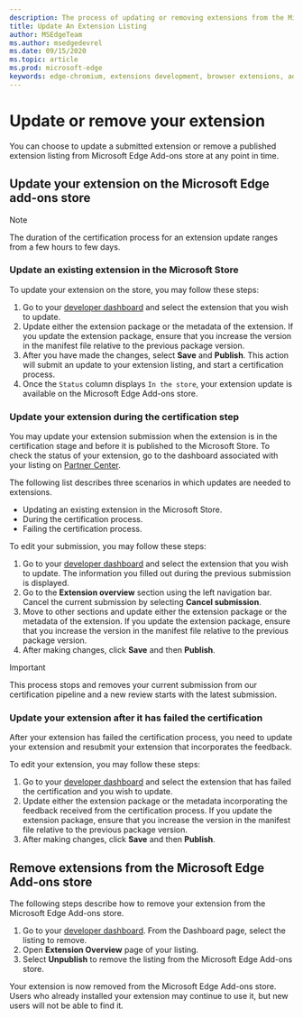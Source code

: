 ```yaml
---
description: The process of updating or removing extensions from the Microsoft Store.
title: Update An Extension Listing
author: MSEdgeTeam
ms.author: msedgedevrel
ms.date: 09/15/2020
ms.topic: article
ms.prod: microsoft-edge
keywords: edge-chromium, extensions development, browser extensions, addons, partner center, developer
---
```


# Update or remove your extension  

You can choose to update a submitted extension or remove a published extension listing from Microsoft Edge Add-ons store at any point in time. 


## Update your extension on the Microsoft Edge add-ons store

> [!NOTE]
> The duration of the certification process for an extension update ranges from a few hours to few days.

### Update an existing extension in the Microsoft Store

To update your extension on the store, you may follow these steps:

1.  Go to your [developer dashboard][MicrosoftPartnerCenter] and select the extension that you wish to update.
1.  Update either the extension package or the metadata of the extension. If you update the extension package, ensure that you increase the version in the manifest file relative to the previous package version.
1.  After you have made the changes, select **Save** and **Publish**. This action will submit an update to your extension listing, and start a certification process.
1.  Once the `Status` column displays `In the store`, your extension update is available on the Microsoft Edge Add-ons store.  


### Update your extension during the certification step

You may update your extension submission when the extension is in the certification stage and before it is published to the Microsoft Store.  To check the status of your extension, go to the dashboard associated with your listing on [Partner Center][MicrosoftPartnerCenter].

The following list describes three scenarios in which updates are needed to extensions.

* Updating an existing extension in the Microsoft Store.
* During the certification process.
* Failing the certification process.

To edit your submission, you may follow these steps:  

1.  Go to your [developer dashboard][MicrosoftPartnerCenter] and select the extension that you wish to update. The information you filled out during the previous submission is displayed.
1.  Go to the **Extension overview** section using the left navigation bar.  Cancel the current submission by selecting **Cancel submission**.  
1.  Move to other sections and update either the extension package or the metadata of the extension. If you update the extension package, ensure that you increase the version in the manifest file relative to the previous package version.
1.  After making changes, click **Save** and then **Publish**.  

> [!IMPORTANT]
> This process stops and removes your current submission from our certification pipeline and a new review starts with the latest submission.



### Update your extension after it has failed the certification

After your extension has failed the certification process, you need to update your extension and resubmit your extension that incorporates the feedback.

To edit your extension, you may follow these steps:

1. Go to your [developer dashboard][MicrosoftPartnerCenter] and select the extension that has failed the certification and you wish to update. 
1. Update either the extension package or the metadata incorporating the feedback received from the certification process. If you update the extension package, ensure that you increase the version in the manifest file relative to the previous package version.
1.  After making changes, click **Save** and then **Publish**.
 



## Remove extensions from the Microsoft Edge Add-ons store

The following steps describe how to remove your extension from the Microsoft Edge Add-ons store.  

1.  Go to your [developer dashboard][MicrosoftPartnerCenter].  From the Dashboard page, select the listing to remove.  
1.  Open **Extension Overview** page of your listing.  
1.  Select **Unpublish** to remove the listing from the Microsoft Edge Add-ons store.  

Your extension is now removed from the Microsoft Edge Add-ons store. Users who already installed your extension may continue to use it, but new users will not be able to find it.  


<!-- image links -->  

<!-- links -->  

[MicrosoftPartnerCenter]: https://partner.microsoft.com/dashboard/microsoftedge/public/login?ref=dd "Partner Center"  
